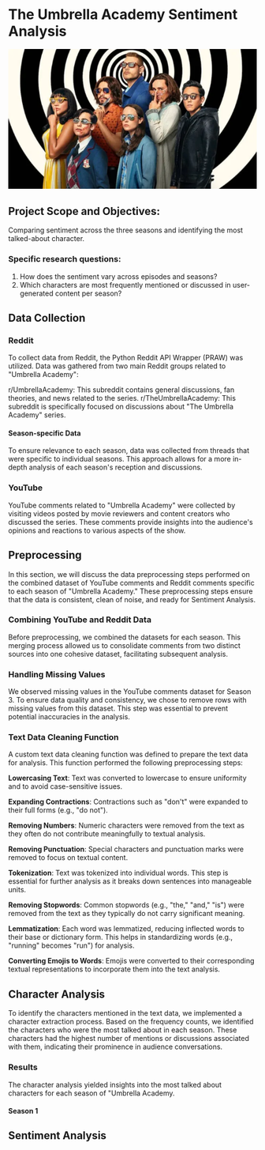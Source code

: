 # The Umbrella Academy Sentiment Analysis
![Image of the Umbrella Academy Main Cast ie. Number 1 to Number 7](https://github.com/quincynjoroge/The-Umbrella-Academy-Sentiment-Analysis/blob/main/brelly.png)

## Project Scope and Objectives:
Comparing sentiment across the three seasons and identifying the most talked-about character.
### Specific research questions:
1. How does the sentiment vary across episodes and seasons?
2. Which characters are most frequently mentioned or discussed in user-generated content per season?
## Data Collection
### Reddit
To collect data from Reddit, the Python Reddit API Wrapper (PRAW) was utilized. Data was gathered from two main Reddit groups related to "Umbrella Academy":

r/UmbrellaAcademy: This subreddit contains general discussions, fan theories, and news related to the series.
r/TheUmbrellaAcademy: This subreddit is specifically focused on discussions about "The Umbrella Academy" series.
#### Season-specific Data
To ensure relevance to each season, data was collected from threads that were specific to individual seasons. This approach allows for a more in-depth analysis of each season's reception and discussions.
### YouTube
YouTube comments related to "Umbrella Academy" were collected by visiting videos posted by movie reviewers and content creators who discussed the series. These comments provide insights into the audience's opinions and reactions to various aspects of the show.

## Preprocessing
In this section, we will discuss the data preprocessing steps performed on the combined dataset of YouTube comments and Reddit comments specific to each season of "Umbrella Academy."
These preprocessing steps ensure that the data is consistent, clean of noise, and ready for Sentiment Analysis.

### Combining YouTube and Reddit Data
Before preprocessing, we combined the datasets for each season. This merging process allowed us to consolidate comments from two distinct sources into one cohesive dataset, facilitating subsequent analysis.

### Handling Missing Values
We observed missing values in the YouTube comments dataset for Season 3. To ensure data quality and consistency, we chose to remove rows with missing values from this dataset. This step was essential to prevent potential inaccuracies in the analysis.

### Text Data Cleaning Function
A custom text data cleaning function was defined to prepare the text data for analysis. This function performed the following preprocessing steps:

**Lowercasing Text**: Text was converted to lowercase to ensure uniformity and to avoid case-sensitive issues.

**Expanding Contractions**: Contractions such as "don't" were expanded to their full forms (e.g., "do not").

**Removing Numbers**: Numeric characters were removed from the text as they often do not contribute meaningfully to textual analysis.

**Removing Punctuation**: Special characters and punctuation marks were removed to focus on textual content.

**Tokenization**: Text was tokenized into individual words. This step is essential for further analysis as it breaks down sentences into manageable units.

**Removing Stopwords**: Common stopwords (e.g., "the," "and," "is") were removed from the text as they typically do not carry significant meaning.

**Lemmatization**: Each word was lemmatized, reducing inflected words to their base or dictionary form. This helps in standardizing words (e.g., "running" becomes "run") for analysis.

**Converting Emojis to Words**: Emojis were converted to their corresponding textual representations to incorporate them into the text analysis.

## Character Analysis
To identify the characters mentioned in the text data, we implemented a character extraction process. Based on the frequency counts, we identified the characters who were the most talked about in each season. These characters had the highest number of mentions or discussions associated with them, indicating their prominence in audience conversations.
### Results
The character analysis yielded insights into the most talked about characters for each season of "Umbrella Academy.
#### Season 1 

## Sentiment Analysis

